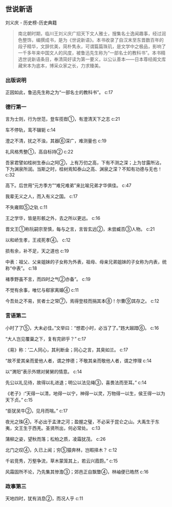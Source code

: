 ## 世说新语

刘义庆  -  历史榜-历史典籍

> 南北朝时期，临川王刘义庆广招天下文人雅士，搜集名士逸闻趣事，经过润色整饰，编撰成书，是为《世说新语》。本书收录了自汉末至东晋数百年的段子精华，文辞优美，简朴隽永，可谓篇篇珠玑，是文学中之极品，影响了一千多年来中国文人的风度，被鲁迅先生称为“一部名士的教科书”。本书精选世说新语条目，奉清简好读为第一要义，以公认善本——日本尊经阁文库藏宋本为底本，博采众家之长，力求臻美。


### 出版说明

正因如此，鲁迅先生称之为“一部名士的教科书”。 c:17

### 德行第一

言为士则，行为世范，登车揽辔①，有澄清天下之志 c:21

车不停轨，鸾不辍轭 c:14

澄之不清，扰之不浊，其器⑥深广，难测量也 c:19

礼风格秀整①，高自标持② c:22

吾家君譬如桂树生泰山之阿②，上有万仞之高，下有不测之深；上为甘露所沾，下为渊泉所润。当斯之时，桂树焉知泰山之高、渊泉之深？不知有功德与无也！ c:32

高下。后世用“元方季方”“难兄难弟”来比喻兄弟才华俱佳。 c:47

我辈无义之人，而入有义之国。 c:17

不失雍熙⑤之轨 c:11

王之学华，皆是形骸之外，去之所以更远。 c:16

晋文王①称阮嗣宗至慎，每与之言，言皆玄远②，未尝臧否③人物。 c:21

以和峤生孝，王戎死孝④。 c:12

损有余，补不足，天之道也 c:19

中表：祖父、父亲姐妹的子女称为外表，祖母、母亲兄弟姐妹的子女称为内表，统称“中表”。 c:18

褚季野虽不言，而四时之气②亦备”。 c:19

不觉有余事，唯忆与郗家离婚④ c:11

今吾处之不易，贫者士之常⑦，焉得登枝而捐其本⑧！尔曹⑨其存之。 c:12

### 言语第二

小时了了⑤，大未必佳。”文举曰：“想君小时，必当了了。”韪大踧踖⑥。 c:16

“大人岂见覆巢之下，复有完卵乎？” c:17

《易》称：‘二人同心，其利断金；同心之言，其臭如兰。 c:17

“故不爱其亲而爱他人者，谓之悖德；不敬其亲而敬他人者，谓之悖理 c:14

以“渭阳”表示外甥对舅舅的情意。
 c:14

先公以礼见待，故得以礼进退；明公以法见绳③，喜畏法而至耳。” c:14

《老子》:“天得一以清，地得一以宁，神得一以灵，万物得一以生，侯王得一以为天下贞。” c:15

“臣犹吴牛②，见月而喘。” c:17

夜光之珠④，不必出于孟津之河；盈握之璧，不必采于昆仑之山。大禹生于东夷，文王生于西羌。圣贤所出，何必常处。 c:13

蒲柳之姿，望秋而落；松柏之质，凌霜犹茂。 c:26

北门之叹④，久已上闻；穷⑤猿奔林，岂暇择木？ c:12

千岩竞秀，万壑争流，草木蒙笼其上，若云兴霞蔚。” c:15

风霜固所不论，乃先集其惨澹③；郊邑正自飘瞥④，林岫便已皓然 c:16

### 政事第三

天地四时，犹有消息②，而况人乎 c:11
